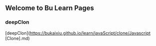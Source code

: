 ## Welcome to Bu Learn Pages



### deepClon

[deepClon](https://bukaixiu.github.io/learn/javaScript/clone/Javascript [Clone].md)

